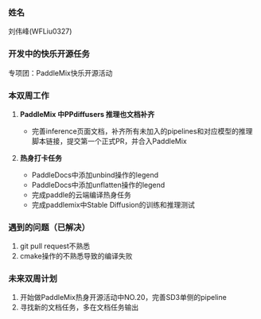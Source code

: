 ### 姓名

刘伟峰(WFLiu0327)

### 开发中的快乐开源任务

专项团：PaddleMix快乐开源活动

### 本双周工作

1. **PaddleMix 中PPdiffusers 推理也文档补齐**

   - 完善inference页面文档，补齐所有未加入的pipelines和对应模型的推理脚本链接，提交第一个正式PR，并合入PaddleMix

2. **热身打卡任务**

   - PaddleDocs中添加unbind操作的legend
   - PaddleDocs中添加unflatten操作的legend
   - 完成paddle的云端编译热身任务
   - 完成paddlemix中Stable Diffusion的训练和推理测试

### 遇到的问题（已解决）
   1. git pull request不熟悉
   2. cmake操作的不熟悉导致的编译失败

### 未来双周计划

1. 开始做PaddleMix热身开源活动中NO.20，完善SD3单侧的pipeline
2. 寻找新的文档任务，多在文档任务输出
